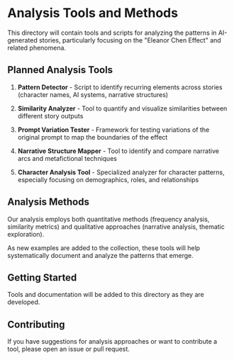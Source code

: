 # Analysis Tools and Methods

This directory will contain tools and scripts for analyzing the patterns in AI-generated stories, particularly focusing on the "Eleanor Chen Effect" and related phenomena.

## Planned Analysis Tools

1. **Pattern Detector** - Script to identify recurring elements across stories (character names, AI systems, narrative structures)

2. **Similarity Analyzer** - Tool to quantify and visualize similarities between different story outputs

3. **Prompt Variation Tester** - Framework for testing variations of the original prompt to map the boundaries of the effect

4. **Narrative Structure Mapper** - Tool to identify and compare narrative arcs and metafictional techniques

5. **Character Analysis Tool** - Specialized analyzer for character patterns, especially focusing on demographics, roles, and relationships

## Analysis Methods

Our analysis employs both quantitative methods (frequency analysis, similarity metrics) and qualitative approaches (narrative analysis, thematic exploration). 

As new examples are added to the collection, these tools will help systematically document and analyze the patterns that emerge.

## Getting Started

Tools and documentation will be added to this directory as they are developed.

## Contributing

If you have suggestions for analysis approaches or want to contribute a tool, please open an issue or pull request.
